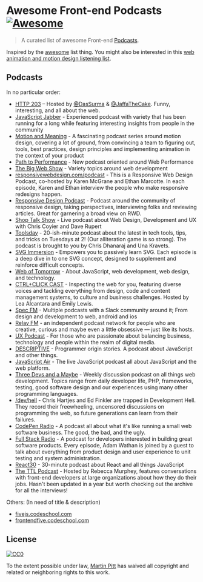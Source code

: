 # Awesome Front-end Podcasts [![Awesome](https://cdn.rawgit.com/sindresorhus/awesome/d7305f38d29fed78fa85652e3a63e154dd8e8829/media/badge.svg)](https://github.com/sindresorhus/awesome)

> A curated list of awesome Front-end [Podcasts](#podcasts).

Inspired by the [awesome](https://github.com/sindresorhus/awesome) list thing.
You might also be interested in this [web animation and motion design listening list](http://valhead.com/2016/07/03/weekend-podcast-playlist/).

## Podcasts

In no particular order:

- [HTTP 203](https://developers.google.com/web/shows/http203/podcast/) – Hosted by [@DasSurma](https://twitter.com/DasSurma) & [@JaffaTheCake](https://twitter.com/JaffaTheCake). Funny, interesting, and all about the web.
- [JavaScript Jabber](https://devchat.tv/js-jabber) - Experienced podcast with variety that has been running for a long while featuring interesting insights from people in the community
- [Motion and Meaning](http://www.motionandmeaning.io/) - A fascinating podcast series around motion design, covering a lot of ground, from convincing a team to figuring out, tools, best practices, design principles and implementing animation in the context of your product
- [Path to Performance](https://pathtoperf.com/) - New podcast oriented around Web Performance
- [The Big Web Show](http://5by5.tv/bigwebshow) - Variety topics around web development
- [responsivewebdesign.com/podcast](http://responsivewebdesign.com/podcast/) - This is a Responsive Web Design Podcast, co-hosted by Karen McGrane and Ethan Marcotte. In each episode, Karen and Ethan interview the people who make responsive redesigns happen.
- [Responsive Design Podcast](https://responsivedesign.is/podcasts) - Podcast around the community of responsive design, taking perspectives, interviewing folks and reviewing articles. Great for garnering a broad view on RWD.
- [Shop Talk Show](http://shoptalkshow.com/) - Live podcast about Web Design, Development and UX with Chris Coyier and Dave Rupert
- [Toolsday](http://toolsday.io/) - 20-ish-minute podcast about the latest in tech tools, tips, and tricks on Tuesdays at 2! (Our alliteration game is so strong). The podcast is brought to you by Chris Dhanaraj and Una Kravets.
- [SVG Immersion](http://svgimmersion.com/) - Empowers you to passively learn SVG. Each episode is a deep dive in to one SVG concept, designed to supplement and reinforce difficult concepts.
- [Web of Tomorrow](http://www.weboftomorrowpodcast.com/) - About JavaScript, web development, web design, and technology.
- [CTRL+CLICK CAST](http://ctrlclickcast.com/) - Inspecting the web for you, featuring diverse voices and tackling everything from design, code and content management systems, to culture and business challenges. Hosted by Lea Alcantara and Emily Lewis.
- [Spec FM](http://spec.fm/) - Multiple podcasts with a Slack community around it; From design and development to web, android and ios
- [Relay FM](https://www.relay.fm/) - an independent podcast network for people who are creative, curious and maybe even a little obsessive — just like its hosts.
- [UX Podcast](http://uxpodcast.com/) - For those who are passionate about balancing business, technology and people within the realm of digital media.
- [DESCRIPTIVE](http://descriptive.audio/) - Programmer origin stories. A podcast about JavaScript and other things.
- [JavaScript Air](http://javascriptair.com/) - The live JavaScript podcast all about JavaScript and the web platform.
- [Three Devs and a Maybe](http://threedevsandamaybe.com/) - Weekly discussion podcast on all things web development. Topics range from daily developer life, PHP, frameworks, testing, good software design and our experiences using many other programming languages.
- [/dev/hell](http://devhell.info/) - Chris Hartjes and Ed Finkler are trapped in Development Hell. They record their freewheeling, uncensored discussions on programming the web, so future generations can learn from their failures.
- [CodePen Radio](https://blog.codepen.io/radio/) - A podcast all about what it's like running a small web software business. The good, the bad, and the ugly.
- [Full Stack Radio](http://www.fullstackradio.com/) - A podcast for developers interested in building great software products. Every episode, Adam Wathan is joined by a guest to talk about everything from product design and user experience to unit testing and system administration.
- [React30](https://react30.com/) - 30-minute podcast about React and all things JavaScript
- [The TTL Podcast](http://ttlpodcast.com/) - Hosted by Rebecca Murphey, features conversations with front-end developers at large organizations about how they do their jobs. Hasn't been updated in a year but worth checking out the archive for all the interviews!


Others: (In need of title & description)
- [fivejs.codeschool.com](https://fivejs.codeschool.com/)
- [frontendfive.codeschool.com](https://frontendfive.codeschool.com/)


## License

[![CC0](http://i.creativecommons.org/p/zero/1.0/88x31.png)](http://creativecommons.org/publicdomain/zero/1.0/)

To the extent possible under law, [Martin Pitt](http://martinpitt.co.uk) has waived all copyright and related or neighboring rights to this work.
